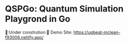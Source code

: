 # QSPGo: Quantum Simulation Playgrond in Go  
🦕:Under constrution:🦖
  Demo Site: https://upbeat-mclean-f93006.netlify.app/
